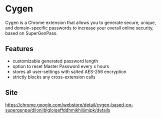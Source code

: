 # Cygen
Cygen is a Chrome extension that allows you to generate secure, unique, and domain-specific passwords to increase your overall online security, based on SuperGenPass.

## Features
* customizable generated password length
* option to reset Master Password every x hours
* stores all user-settings with salted AES-256 encryption
* strictly blocks any cross-extension calls

## Site
https://chrome.google.com/webstore/detail/cygen-based-on-supergenpa/diloniiblgloigeffddhmjkhiijjmjpk/details